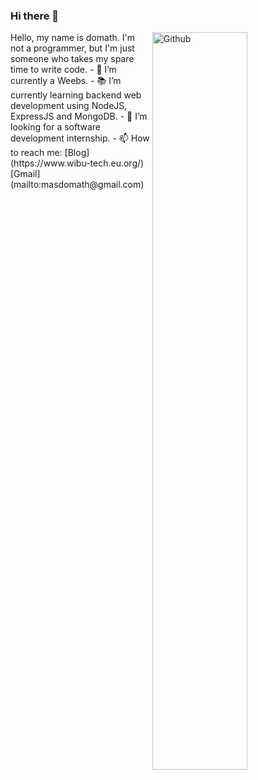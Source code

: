 ### Hi there 👋

<img width="55%" align="right" alt="Github" src="https://data.whicdn.com/images/85943829/original.png"/>
Hello, my name is domath. I'm not a programmer, but I'm just someone who takes my spare time to write code.
- 🔭 I’m currently a Weebs.
- 📚 I’m currently learning  backend web development using NodeJS, ExpressJS and MongoDB.
- 👯 I’m looking for a software development internship. 
- 📫 How to reach me: [Blog](https://www.wibu-tech.eu.org/) [Gmail](mailto:masdomath@gmail.com)




